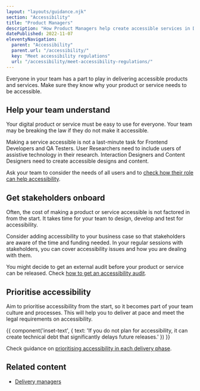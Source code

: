 ```yaml
---
layout: "layouts/guidance.njk"
section: "Accessibility"
title: "Product Managers"
description: "How Product Managers help create accessible services in Defence. Help your team understand accessibility and get stakeholders on board."
datePublished: 2022-11-07
eleventyNavigation:
  parent: "Accessibility"
  parent.url: "/accessibility/"
  key: "Meet accessibility regulations"
  url: "/accessibility/meet-accessibility-regulations/"
---
```


Everyone in your team has a part to play in delivering accessible products and services. Make sure they know why your product or service needs to be accessible.

## Help your team understand

Your digital product or service must be easy to use for everyone. Your team may be breaking the law if they do not make it accessible.

Making a service accessible is not a last-minute task for Frontend Developers and QA Testers. User Researchers need to include users of assistive technology in their research. Interaction Designers and Content Designers need to create accessible designs and content.

Ask your team to consider the needs of all users and to [check how their role can help accessibility](/accessibility/meet-accessibility-regulations#your-role-in-accessibility/).

## Get stakeholders onboard

Often, the cost of making a product or service accessible is not factored in from the start. It takes time for your team to design, develop and test for accessibility.

Consider adding accessibility to your business case so that stakeholders are aware of the time and funding needed. In your regular sessions with stakeholders, you can cover accessibility issues and how you are dealing with them.

You might decide to get an external audit before your product or service can be released. Check [how to get an accessibility audit](https://www.gov.uk/service-manual/helping-people-to-use-your-service/getting-an-accessibility-audit/).

## Prioritise accessibility

Aim to prioritise accessibility from the start, so it becomes part of your team culture and processes. This will help you to deliver at pace and meet the legal requirements on accessibility.

{{ component('inset-text', {
  text: 'If you do not plan for accessibility, it can create technical debt that significantly delays future releases.'
}) }}

Check guidance on [prioritising accessibility in each delivery phase](https://www.gov.uk/service-manual/helping-people-to-use-your-service/making-your-service-accessible-an-introduction#what-to-do-about-accessibility-in-discovery/).

## Related content

- [Delivery managers](/accessibility/meet-accessibility-regulations/delivery-managers/)
